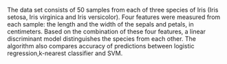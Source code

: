 The data set consists of 50 samples from each of three species of Iris (Iris setosa, Iris virginica and Iris versicolor). Four features were measured from each sample: the length and the width of the sepals and petals, in centimeters. Based on the combination of these four features, a linear discriminant model  distinguishes the species from each other.
The algorithm also compares accuracy of predictions between logistic regression,k-nearest classifier and SVM.

